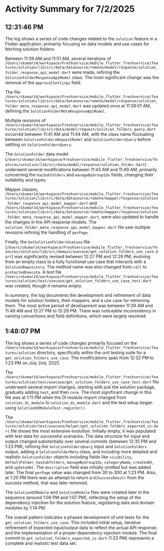 # Activity Summary for 7/2/2025

## 12:31:46 PM
The log shows a series of code changes related to the `solution` feature in a Flutter application, primarily focusing on data models and use cases for fetching solution folders.

Between 11:39 AM and 11:51 AM, several iterations of  `/Users/skumar14/workspace/Freshservice/mobile_flutter_freshservice/features/solution/lib/src/data/datasource/remote/model/response/solution_folder_response_api_model.dart`  were made, refining the `SolutionFolderResponseApiModel` class.  The most significant change was the removal of the `approvalSettings` field.

The file `/Users/skumar14/workspace/Freshservice/mobile_flutter_freshservice/features/solution/lib/src/data/datasource/remote/model/response/solution_folder_meta_response_api_model.dart`  was updated once at 11:39:01 AM, defining the `SolutionFolderMetaResponseApiModel`.


Multiple revisions of `/Users/skumar14/workspace/Freshservice/mobile_flutter_freshservice/features/solution/lib/src/data/model/request/solution_folders_query.dart` occurred between 11:41 AM and 11:44 AM,  with the class name fluctuating between `SolutionFoldersRequestModel` and `SolutionFoldersQuery` before settling on `SolutionFoldersQuery`.

The `SolutionFolder` data model  (`/Users/skumar14/workspace/Freshservice/mobile_flutter_freshservice/features/solution/lib/src/data/model/response/solution_folder.dart`) underwent several modifications between 11:43 AM and 11:49 AM, primarily concerning the `hasSubfolders` and `manageByGroupIds` fields, changing their nullability and types.

Mapper classes,  `/Users/skumar14/workspace/Freshservice/mobile_flutter_freshservice/features/solution/lib/src/data/datasource/remote/mapper/response/solution_folder_response_api_model_mapper.dart` and `/Users/skumar14/workspace/Freshservice/mobile_flutter_freshservice/features/solution/lib/src/data/datasource/remote/mapper/response/solution_folder_meta_response_api_model_mapper.dart`, were also updated to handle the changes in the API response models. The `solution_folder_meta_response_api_model_mapper.dart` file saw multiple revisions refining the handling of `perPage`.

Finally, the `GetSolutionFoldersUseCase` file (`/Users/skumar14/workspace/Freshservice/mobile_flutter_freshservice/features/solution/lib/src/domain/usecase/get_solution_folders_use_case.dart`) was significantly revised between 12:27 PM and 12:29 PM, evolving from an empty class to a fully functional use case that interacts with a `SolutionRepository`.  The method name was also changed from `call` to `protectedExecute`. A test file  `/Users/skumar14/workspace/Freshservice/mobile_flutter_freshservice/features/solution/test/usecase/get_solution_folders_use_case_test.dart`  was created, though it remains empty.

In summary, the log documents the development and refinement of data models for solution folders, their mappers, and a use case for retrieving them.  The most active period of development was between 11:39 AM and 11:49 AM and 12:27 PM to 12:29 PM.  There was noticeable inconsistency in naming conventions and field definitions, which were largely resolved.


## 1:48:07 PM
The log shows a series of code changes primarily focused on the `/Users/skumar14/workspace/Freshservice/mobile_flutter_freshservice/features/solution` directory, specifically within the unit testing suite for a `get_solution_folders_use_case`.  The modifications span from 12:32 PM to 1:23 PM on July 2nd, 2025.

The `/Users/skumar14/workspace/Freshservice/mobile_flutter_freshservice/features/solution/test/usecase/get_solution_folders_use_case_test.dart` file underwent several import changes,  starting with just the solution package, gradually adding `test`, and then `core`.  The most significant change in this file was at 1:11 PM when the DI module import changed from `solution_di_module` to `solution_di_module.dart` and the test setup began using `SolutionDIModuleTest.register()`.

The  `/Users/skumar14/workspace/Freshservice/mobile_flutter_freshservice/features/solution/test/usecase/helper/get_solution_folders_expected_io.dart` file shows the most extensive evolution.  Initially empty, it was populated with test data for successful scenarios. The data structure for input and output changed substantially over several commits (between 12:35 PM and 1:23 PM), refining the `SolutionFoldersQuery` input and `SolutionFolders` output,  adding a `SolutionFolderMeta` class, and including more detailed and realistic `SolutionFolder` objects including fields like `visibility`, `defaultFolder`, `hasSubfolders`, `manageByGroupIds`, `categoryName`, `createdAt`, and `updatedAt`. The `description` field was initially omitted but was added later. The final `perPage` value was changed from 30 to 300 at 1:23 PM. Also, at 1:20 PM there was an attempt to return a `UCSuccessResult` from the success method, that was later removed.

The `SolutionDIModule` and `SolutionModule` files were created later in the sequence (around 1:06 PM and 1:07 PM), reflecting the setup of the dependency injection for the solution feature, registering data and domain modules by 1:14 PM.


The overall pattern indicates a phased development of unit tests for the `get_solution_folders_use_case`. This included initial setup, iterative refinement of expected input/output data to reflect the actual API response, and the implementation of a proper dependency injection module.  The final commit to `get_solution_folders_expected_io.dart` (1:23 PM) represents a complete and realistic test data set.
